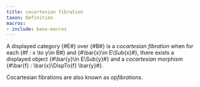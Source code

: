 ```yaml
---
title: cocartesian fibration
taxon: Definition
macros:
- include: base-macros
---
```


A displayed category {#E#} over {#B#} is a *cocartesian fibration* when for each
{#f : x \to y\in B#} and {#\bar{x}\in E\Sub{x}#}, there exists a displayed object
{#\bar{y}\in E\Sub{y}#} and a *cocartesian* morphism {#\bar{f} : \bar{x}\DispTo{f} \bar{y}#}.

Cocartesian fibrations are also known as *opfibrations*.
